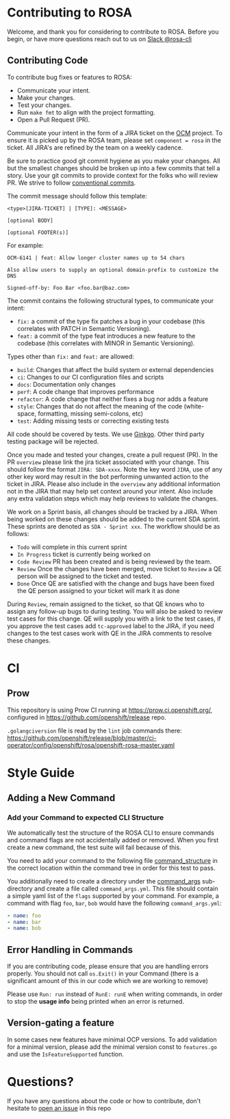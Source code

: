 # Contributing to ROSA
Welcome, and thank you for considering to contribute to ROSA.
Before you begin, or have more questions reach out to us on [Slack @rosa-cli](https://redhat.enterprise.slack.com/archives/CB53T9ZHQ)

## Contributing Code
To contribute bug fixes or features to ROSA:

- Communicate your intent.
- Make your changes.
- Test your changes.
- Run `make fmt` to align with the project formatting.
- Open a Pull Request (PR).

Communicate your intent in the form of a JIRA ticket on the [OCM](https://issues.redhat.com/projects/OCM) project.
To ensure it is picked up by the ROSA team, please set `component = rosa` in the ticket. All JIRA's are refined by the team on a weekly cadence.

Be sure to practice good git commit hygiene as you make your changes. All but the smallest changes should be broken up
into a few commits that tell a story. Use your git commits to provide context for the folks who will review PR. We strive
to follow [conventional commits](https://www.conventionalcommits.org/en/v1.0.0/#summary).

The commit message should follow this template:
```shell
<type>[JIRA-TICKET] | [TYPE]: <MESSAGE>

[optional BODY]

[optional FOOTER(s)]
```

For example:
```shell
OCM-6141 | feat: Allow longer cluster names up to 54 chars 

Also allow users to supply an optional domain-prefix to customize the DNS

Signed-off-by: Foo Bar <foo.bar@baz.com>
```

The commit contains the following structural types, to communicate your intent:

- `fix:` a commit of the type fix patches a bug in your codebase (this correlates with PATCH in Semantic Versioning).
- `feat:` a commit of the type feat introduces a new feature to the codebase (this correlates with MINOR in Semantic
  Versioning).

Types other than `fix:` and `feat:` are allowed:
- `build`: Changes that affect the build system or external dependencies
- `ci`: Changes to our CI configuration files and scripts
- `docs`: Documentation only changes
- `perf`: A code change that improves performance
- `refactor`: A code change that neither fixes a bug nor adds a feature
- `style`: Changes that do not affect the meaning of the code (white-space, formatting, missing semi-colons, etc)
- `test`: Adding missing tests or correcting existing tests

All code should be covered by tests. We use [Ginkgo](https://onsi.github.io/ginkgo/). Other third party testing package
will be rejected.

Once you made and tested your changes, create a pull request (PR). In the PR `overview` please link the
jira ticket associated with your change. This should follow the format `JIRA: SDA-xxxx`. Note the key word `JIRA`,
use of any other key word may result in the bot performing unwanted action to the ticket in JIRA. Please also include in the
`overview` any additional information not in the JIRA that may help set context around your intent. Also include any extra
validation steps which may help reviews to validate the changes.

We work on a Sprint basis, all changes should be tracked by a JIRA. When being worked on these changes should be added to
the current SDA sprint. These sprints are denoted as `SDA - Sprint xxx`. The workflow should be as follows:
- `Todo` will complete in this current sprint
- `In Progress` ticket is currently being worked on
- `Code Review` PR has been created and is being reviewed by the team.
- `Review` Once the changes have been merged, move ticket to `Review` a QE person will be assigned to the ticket and tested.
- `Done` Once QE are satisfied with the change and bugs have been fixed the QE person assigned to your ticket will mark it
  as done

During `Review`, remain assigned to the ticket, so that QE knows who to assign any follow-up bugs to during testing. You
will also be asked to review test cases for this change. QE will supply you with a link to the test cases, if you approve
the test cases add `tc-approved` label to the JIRA, if you need changes to the test cases work with QE in the JIRA comments
to resolve these changes.

# CI
## Prow

This repository is using Prow CI running at https://prow.ci.openshift.org/,
configured in https://github.com/openshift/release repo.

`.golangciversion` file is read by the `lint` job commands there:
https://github.com/openshift/release/blob/master/ci-operator/config/openshift/rosa/openshift-rosa-master.yaml

# Style Guide

## Adding a New Command

### Add your Command to expected CLI Structure

We automatically test the structure of the ROSA CLI to ensure commands and command flags are not accidentally added or removed.
When you first create a new command, the test suite will fail because of this.

You need to add your command to the following file [command_structure](cmd/rosa/structure_test/command_structure.yml) in the correct
location within the command tree in order for this test to pass.

You additionally need to create a directory under the [command_args](cmd/rosa/structure_test/command_args) sub-directory 
and create a file called `command_args.yml`. This file should contain a simple yaml list of the `flags` supported by your command.
For example, a command with flag `foo`, `bar`, `bob` would have the following `command_args.yml`:

```yaml
- name: foo
- name: bar
- name: bob
```

## Error Handling in Commands

If you are contributing code, please ensure that you are handling errors properly. You should
not call `os.Exit()` in your Command (there is a significant amount of this in our code which we
are working to remove)

Please use `Run: run` instead of `RunE: runE` when writing commands,
   in order to stop the **usage info** being printed when an error is returned.

## Version-gating a feature

In some cases new features have minimal OCP versions.
To add validation for a minimal version, please add the minimal version
const to `features.go` and use the `IsFeatureSupported` function.

# Questions?

If you have any questions about the code or how to contribute, don't hesitate to
[open an issue](https://github.com/openshift/rosa/issues/new) in this repo

